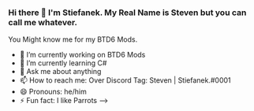 ### Hi there 👋 I'm Stiefanek. My Real Name is Steven but you can call me whatever.

You Might know me for my BTD6 Mods.

- 🔭 I’m currently working on BTD6 Mods
- 🌱 I’m currently learning C#
- 💬 Ask me about anything
- 📫 How to reach me: Over Discord Tag: Steven | Stiefanek.#0001
- 😄 Pronouns: he/him
- ⚡ Fun fact: I like Parrots
-->
